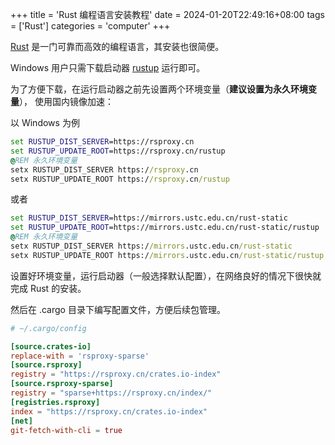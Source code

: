 +++
title = 'Rust 编程语言安装教程'
date = 2024-01-20T22:49:16+08:00
tags = ['Rust']
categories = 'computer'
+++

[Rust](https://www.rust-lang.org/) 是一门可靠而高效的编程语言，其安装也很简便。

Windows 用户只需下载启动器
[rustup](https://static.rust-lang.org/rustup/dist/x86_64-pc-windows-msvc/rustup-init.exe)
运行即可。

为了方便下载，在运行启动器之前先设置两个环境变量（**建议设置为永久环境变量**），
使用国内镜像加速：

以 Windows 为例

```bat
set RUSTUP_DIST_SERVER=https://rsproxy.cn
set RUSTUP_UPDATE_ROOT=https://rsproxy.cn/rustup
@REM 永久环境变量
setx RUSTUP_DIST_SERVER https://rsproxy.cn
setx RUSTUP_UPDATE_ROOT https://rsproxy.cn/rustup
```

或者

```bat
set RUSTUP_DIST_SERVER=https://mirrors.ustc.edu.cn/rust-static
set RUSTUP_UPDATE_ROOT=https://mirrors.ustc.edu.cn/rust-static/rustup
@REM 永久环境变量
setx RUSTUP_DIST_SERVER https://mirrors.ustc.edu.cn/rust-static
setx RUSTUP_UPDATE_ROOT https://mirrors.ustc.edu.cn/rust-static/rustup
```

设置好环境变量，运行启动器（一般选择默认配置），在网络良好的情况下很快就完成 Rust 的安装。

然后在 .cargo 目录下编写配置文件，方便后续包管理。

```toml
# ~/.cargo/config

[source.crates-io]
replace-with = 'rsproxy-sparse'
[source.rsproxy]
registry = "https://rsproxy.cn/crates.io-index"
[source.rsproxy-sparse]
registry = "sparse+https://rsproxy.cn/index/"
[registries.rsproxy]
index = "https://rsproxy.cn/crates.io-index"
[net]
git-fetch-with-cli = true
```
